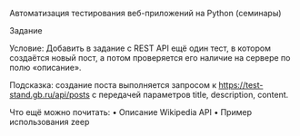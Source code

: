 Автоматизация тестирования веб-приложений на Python (семинары)

Задание

Условие: Добавить в задание с REST API ещё один тест, в котором создаётся новый пост, а потом проверяется его наличие на сервере по полю «описание».

Подсказка: создание поста выполняется запросом к https://test-stand.gb.ru/api/posts с передачей параметров title, description, content.

Что ещё можно почитать:
• Описание Wikipedia API
• Пример использования zeep
